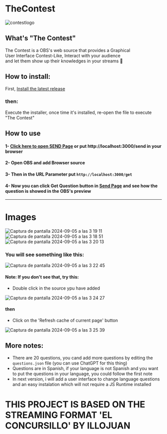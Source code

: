 # TheContest

![contestlogo](https://github.com/user-attachments/assets/ed6f09fc-95c9-42b2-8e95-991ecda0db8f)


## What's "The Contest"

The Contest is a OBS's web source that provides a Graphical 
<br>
User Interface Contest-Like, Interact with your audience 
<br>
and let them show up their knowledges in your streams 🙈

## How to install:

First, [Install the latest release](https://github.com/witoo-source/TheContest/releases/tag/the-contest) 

### then:

Execute the installer, once time it's installed, re-open the file to execute "The Contest"

## How to use

#### 1- [Click here to open SEND Page](http://localhost:3000/send) or put http://localhost:3000/send in your browser
#### 2- Open OBS and add Browser source
#### 3- Then in the URL Parameter put `http://localhost:3000/get`
#### 4- Now you can click Get Question button in [Send Page](http://localhost:3000/send) and see how the question is showed in the OBS's preview

-----

# Images

![Captura de pantalla 2024-09-05 a las 3 19 11](https://github.com/user-attachments/assets/1caf5832-9864-489f-afe8-d5e7f1d0db28)
![Captura de pantalla 2024-09-05 a las 3 18 51](https://github.com/user-attachments/assets/a9d1c577-3b90-482c-82c9-85af0449e344)
![Captura de pantalla 2024-09-05 a las 3 20 13](https://github.com/user-attachments/assets/ee755bf4-63fa-4dae-b38e-ce04e2a6c8ca)

### You will see something like this:

![Captura de pantalla 2024-09-05 a las 3 22 45](https://github.com/user-attachments/assets/26937aae-7033-4186-aa6b-87b70fca4c03)

#### Note: If you don't see that, try this:

- Double click in the source ypu have added
  
![Captura de pantalla 2024-09-05 a las 3 24 27](https://github.com/user-attachments/assets/b2a95a86-c85c-4e95-8883-46d17dee737d)

#### then

- Click on the 'Refresh cache of current page' button

![Captura de pantalla 2024-09-05 a las 3 25 39](https://github.com/user-attachments/assets/75e51a42-072c-4721-89f0-36240541654c)


## More notes:

- There are 20 questions, you cand add more questions by editing the `questions.json` file (you can use ChatGPT for this thing)
- Questions are in Spanish, if your language is not Spanish and you want to put the questions in your language, you could follow the first note
- In next version, i will add a user interface to change language questions and an easy instalation which will not require a JS Runtime installed

# THIS PROJECT IS BASED ON THE STREAMING FORMAT 'EL CONCURSILLO' BY ILLOJUAN
